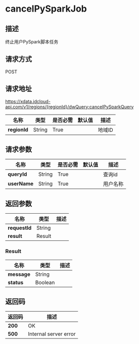 # cancelPySparkJob


## 描述
终止用户PySpark脚本任务

## 请求方式
POST

## 请求地址
https://xdata.jdcloud-api.com/v1/regions/{regionId}/dwQuery:cancelPySparkQuery

|名称|类型|是否必需|默认值|描述|
|---|---|---|---|---|
|**regionId**|String|True| |地域ID|

## 请求参数
|名称|类型|是否必需|默认值|描述|
|---|---|---|---|---|
|**queryId**|String|True| |查询id|
|**userName**|String|True| |用户名称|


## 返回参数
|名称|类型|描述|
|---|---|---|
|**requestId**|String| |
|**result**|Result| |


### Result
|名称|类型|描述|
|---|---|---|
|**message**|String| |
|**status**|Boolean| |

## 返回码
|返回码|描述|
|---|---|
|**200**|OK|
|**500**|Internal server error|
